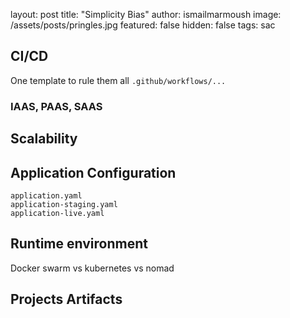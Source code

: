 
layout: post
title:  "Simplicity Bias"
author: ismailmarmoush
image: /assets/posts/pringles.jpg
featured: false
hidden: false
tags: sac


## CI/CD

One template to rule them all `.github/workflows/...`

### IAAS, PAAS, SAAS

##

## Scalability

## Application Configuration

```
application.yaml
application-staging.yaml
application-live.yaml
```

## Runtime environment

Docker swarm vs kubernetes vs nomad

## Projects Artifacts
